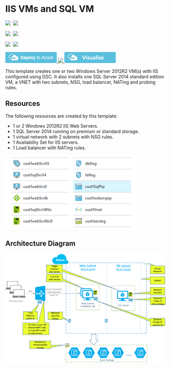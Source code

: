 # IIS VMs and SQL VM

<IMG SRC="https://azurequickstartsservice.blob.core.windows.net/badges/iis-2vm-sql-1vm/PublicLastTestDate.svg" />&nbsp;
<IMG SRC="https://azurequickstartsservice.blob.core.windows.net/badges/iis-2vm-sql-1vm/PublicDeployment.svg" />&nbsp;

<IMG SRC="https://azurequickstartsservice.blob.core.windows.net/badges/iis-2vm-sql-1vm/FairfaxLastTestDate.svg" />&nbsp;
<IMG SRC="https://azurequickstartsservice.blob.core.windows.net/badges/iis-2vm-sql-1vm/FairfaxDeployment.svg" />&nbsp;

<IMG SRC="https://azurequickstartsservice.blob.core.windows.net/badges/iis-2vm-sql-1vm/BestPracticeResult.svg" />&nbsp;
<IMG SRC="https://azurequickstartsservice.blob.core.windows.net/badges/iis-2vm-sql-1vm/CredScanResult.svg" />&nbsp;

<a href="https://portal.azure.com/#create/Microsoft.Template/uri/https%3A%2F%2Fraw.githubusercontent.com%2Fazure%2Fazure-quickstart-templates%2Fmaster%2Fiis-2vm-sql-1vm%2Fazuredeploy.json" target="_blank">
    <img src="https://raw.githubusercontent.com/Azure/azure-quickstart-templates/master/1-CONTRIBUTION-GUIDE/images/deploytoazure.png" />
</a>
<a href="https://portal.azure.us/#create/Microsoft.Template/uri/https%3A%2F%2Fraw.githubusercontent.com%2Fazure%2Fazure-quickstart-templates%2Fmaster%2Fiis-2vm-sql-1vm%2Fazuredeploy.json" target="_blank">
    <img src="http://azuredeploy.net/AzureGov.png" />
</a>
<a href="http://armviz.io/#/?load=https%3A%2F%2Fraw.githubusercontent.com%2FAzure%2Fazure-quickstart-templates%2Fmaster%2Fiis-2vm-sql-1vm%2Fazuredeploy.json" target="_blank">
    <img src="https://raw.githubusercontent.com/Azure/azure-quickstart-templates/master/1-CONTRIBUTION-GUIDE/images/visualizebutton.png"/>
</a>

This template creates one or two Windows Server 2012R2 VM(s) with IIS configured using DSC. It also installs one SQL Server 2014 standard edition VM, a VNET with two subnets, NSG, load balancer, NATing and probing rules.

## Resources
The following resources are created by this template:
- 1 or 2 Windows 2012R2 IIS Web Servers.
- 1 SQL Server 2014 running on premium or standard storage.
- 1 virtual network with 2 subnets with NSG rules.
- 1 Availability Set for IIS servers.
- 1 Load balancer with NATing rules.

<img src="https://raw.githubusercontent.com/Azure/azure-quickstart-templates/master/iis-2vm-sql-1vm/images/resources.png" />


## Architecture Diagram
<img src="https://raw.githubusercontent.com/Azure/azure-quickstart-templates/master/iis-2vm-sql-1vm/images/architecture.png" />


